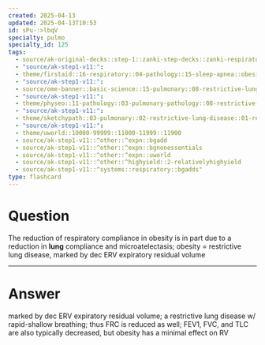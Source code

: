 ```yaml
---
created: 2025-04-13
updated: 2025-04-13T10:53
id: sPu-:>lbqV
specialty: pulmo
specialty_id: 125
tags:
  - source/ak-original-decks::step-1::zanki-step-decks::zanki-respiratory::respiratory-pathology
  - "source/ak-step1-v11:": 
  - theme/firstaid::16-respiratory::04-pathology::15-sleep-apnea::obesity-hypoventilation-syndrome
  - "source/ak-step1-v11:": 
  - source/ome-banner::basic-science::15-pulmonary::08-restrictive-lung-disease
  - "source/ak-step1-v11:": 
  - theme/physeo::11-pathology::03-pulmonary-pathology::08-restrictive-lung-diseases
  - "source/ak-step1-v11:": 
  - theme/sketchypath::03-pulmonary::02-restrictive-lung-disease::01-restrictive-lung-disease-(overview)
  - "source/ak-step1-v11:": 
  - theme/uworld::10000-99999::11000-11999::11900
  - source/ak-step1-v11::^other::^expn::bgadd
  - source/ak-step1-v11::^other::^expn::bgnonessentials
  - source/ak-step1-v11::^other::^expn::uworld
  - source/ak-step1-v11::^other::^highyield::2-relativelyhighyield
  - source/ak-step1-v11::^systems::respiratory::bgadds"
type: flashcard
---
```


# Question
The reduction of respiratory compliance in obesity is in part due to a reduction in **lung** compliance and microatelectasis; obesity = restrictive lung disease, marked by dec ERV expiratory residual volume

---

# Answer
marked by dec ERV expiratory residual volume; a restrictive lung disease w/ rapid-shallow breathing; thus FRC is reduced as well; FEV1, FVC, and TLC are also typically decreased, but obesity has a minimal effect on RV